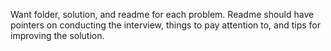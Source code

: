 Want folder, solution, and readme for each problem. Readme should have pointers on conducting the interview, things to pay attention to, and tips for improving the solution.